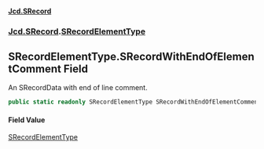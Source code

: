 #### [Jcd.SRecord](index.md 'index')
### [Jcd.SRecord](Jcd.SRecord.md 'Jcd.SRecord').[SRecordElementType](Jcd.SRecord.SRecordElementType.md 'Jcd.SRecord.SRecordElementType')

## SRecordElementType.SRecordWithEndOfElementComment Field

An SRecordData with end of line comment.

```csharp
public static readonly SRecordElementType SRecordWithEndOfElementComment;
```

#### Field Value
[SRecordElementType](Jcd.SRecord.SRecordElementType.md 'Jcd.SRecord.SRecordElementType')